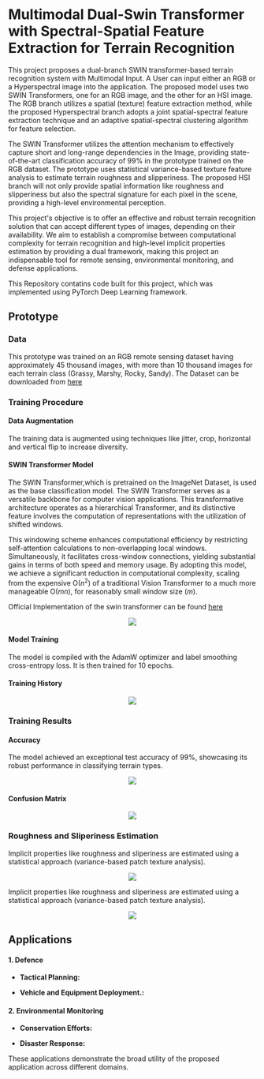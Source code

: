 # Multimodal Dual-Swin Transformer with Spectral-Spatial Feature Extraction for Terrain Recognition
	
This project proposes a dual-branch SWIN transformer-based terrain recognition system with Multimodal Input. A User can input either an RGB or a Hyperspectral image into the application. The proposed model uses two SWIN Transformers, one for an RGB image, and the other for an HSI image. The RGB branch utilizes a spatial (texture) feature extraction method, while the proposed Hyperspectral branch adopts a joint spatial-spectral feature extraction technique and an adaptive spatial-spectral clustering algorithm for feature selection. 

The SWIN Transformer utilizes the attention mechanism to effectively capture short and long-range dependencies in the Image, providing state-of-the-art classification accuracy of 99% in the prototype trained on the RGB dataset. The prototype uses statistical variance-based texture feature analysis to estimate terrain roughness and slipperiness. The proposed HSI branch will not only provide spatial information like roughness and slipperiness but also the spectral signature for each pixel in the scene, providing a high-level environmental perception. 

This project's objective is to offer an effective and robust terrain recognition solution that can accept different types of images, depending on their availability. We aim to establish a compromise between computational complexity for terrain recognition and high-level implicit properties estimation by providing a dual framework, making this project an indispensable tool for remote sensing, environmental monitoring, and defense applications. 

This Repository contatins code built for this project, which was implemented using PyTorch Deep Learning framework.


## Prototype

### Data

This prototype was trained on an RGB remote sensing dataset having approximately 45 thousand images, with more than 10 thousand images for each terrain class (Grassy, Marshy, Rocky, Sandy). The Dataset can be downloaded from [here](https://www.kaggle.com/datasets/atharv1610/terrain-recognition)


### Training Procedure

#### Data Augmentation

The training data is augmented using techniques like jitter, crop, horizontal and vertical flip to increase diversity.

#### SWIN Transformer Model

The SWIN Transformer,which is pretrained on the ImageNet Dataset, is used as the base classification model. The SWIN Transformer serves as a versatile backbone for computer vision applications. This transformative architecture operates as a hierarchical Transformer, and its distinctive feature involves the computation of representations with the utilization of shifted windows. 

This windowing scheme enhances computational efficiency by restricting self-attention calculations to non-overlapping local windows. Simultaneously, it facilitates cross-window connections, yielding substantial gains in terms of both speed and memory usage. By adopting this model, we achieve a significant reduction in computational complexity, scaling from the expensive O($n^2$) of a traditional Vision Transformer to a much more manageable O($mn$), for reasonably small window size ($m$).

Official Implementation of the swin transformer can be found [here](https://github.com/microsoft/Swin-Transformer)

<p align="center">
	<img src="https://github.com/MaitreyaShelare/Spectra-Transformers-SIH-2023/blob/main/assets/SWIN%20Attention.gif">
</p>


#### Model Training

The model is compiled with the AdamW optimizer and label smoothing cross-entropy loss. It is then trained for 10 epochs.

#### Training History

<p align="center">
	<img src="https://github.com/MaitreyaShelare/Spectra-Transformers-SIH-2023/blob/main/assets/model%20training%20history.png">
</p>

### Training Results

#### Accuracy

The model achieved an exceptional test accuracy of 99%, showcasing its robust performance in classifying terrain types.

<p align="center">
	<img src="https://github.com/MaitreyaShelare/Spectra-Transformers-SIH-2023/blob/main/assets/test%20accuracy.png">
</p>


#### Confusion Matrix

<p align="center">
	<img src="https://github.com/MaitreyaShelare/Spectra-Transformers-SIH-2023/blob/main/assets/prototype%20confusion%20matrix.png">
</p>

### Roughness and Sliperiness Estimation

Implicit properties like roughness and sliperiness are estimated using a statistical approach (variance-based patch texture analysis). 

<p align="center">
	<img src="https://github.com/MaitreyaShelare/Spectra-Transformers-SIH-2023/blob/main/assets/texture%20formula.png">
</p>

Implicit properties like roughness and sliperiness are estimated using a statistical approach (variance-based patch texture analysis). 

<p align="center">
	<img src="https://github.com/MaitreyaShelare/Spectra-Transformers-SIH-2023/blob/main/assets/implicit%20properties%20via%20texture%20variance.png">
</p>

## Applications


#### 1. Defence

   - **Tactical Planning:** 
   
   - **Vehicle and Equipment Deployment.:** 
   
   
#### 2. Environmental Monitoring

   - **Conservation Efforts:** 
   
   - **Disaster Response:** 
   

These applications demonstrate the broad utility of the proposed application across different domains.
